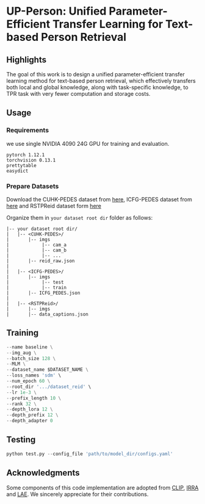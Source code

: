 # UP-Person: Unified Parameter-Efficient Transfer Learning for Text-based Person Retrieval


## Highlights

The goal of this work is to design a unified parameter-efficient transfer learning method for text-based person retrieval,  which effectively transfers both local and global knowledge, along with task-specific knowledge, to TPR task with very fewer computation and storage costs.
## Usage
### Requirements
we use single NVIDIA 4090 24G GPU for training and evaluation. 
```
pytorch 1.12.1
torchvision 0.13.1
prettytable
easydict
```

### Prepare Datasets
Download the CUHK-PEDES dataset from [here](https://github.com/ShuangLI59/Person-Search-with-Natural-Language-Description), ICFG-PEDES dataset from [here](https://github.com/zifyloo/SSAN) and RSTPReid dataset form [here](https://github.com/NjtechCVLab/RSTPReid-Dataset)

Organize them in `your dataset root dir` folder as follows:
```
|-- your dataset root dir/
|   |-- <CUHK-PEDES>/
|       |-- imgs
|            |-- cam_a
|            |-- cam_b
|            |-- ...
|       |-- reid_raw.json
|
|   |-- <ICFG-PEDES>/
|       |-- imgs
|            |-- test
|            |-- train 
|       |-- ICFG_PEDES.json
|
|   |-- <RSTPReid>/
|       |-- imgs
|       |-- data_captions.json
```


## Training

``` python train.py \
--name baseline \
--img_aug \
--batch_size 128 \
--MLM \
--dataset_name $DATASET_NAME \
--loss_names 'sdm' \
--num_epoch 60 \
--root_dir '.../dataset_reid' \
--lr 1e-3 \
--prefix_length 10 \
--rank 32 \
--depth_lora 12 \
--depth_prefix 12 \
--depth_adapter 0 
```

## Testing

```python
python test.py --config_file 'path/to/model_dir/configs.yaml'
```


## Acknowledgments
Some components of this code implementation are adopted from [CLIP](https://github.com/openai/CLIP), [IRRA](https://github.com/anosorae/IRRA) and [LAE](https://github.com/gqk/LAE). We sincerely appreciate for their contributions.

